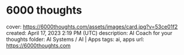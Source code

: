 # 6000 thoughts

cover: https://6000thoughts.com/assets/images/card.jpg?v=53ce01f2
created: April 17, 2023 2:19 PM (UTC)
description: AI Coach for your thoughts
folder: AI Systems / AI | Apps
tags: ai, apps
url: https://6000thoughts.com
